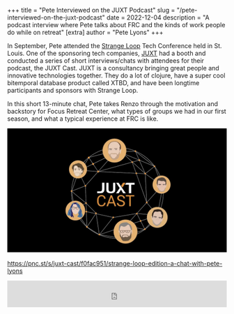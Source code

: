 +++
title = "Pete Interviewed on the JUXT Podcast"
slug = "/pete-interviewed-on-the-juxt-podcast"
date = 2022-12-04
description = "A podcast interview where Pete talks about FRC and the kinds of work people do while on retreat"
[extra]
author = "Pete Lyons"
+++

In September, Pete attended the [Strange Loop](https://thestrangeloop.com/) Tech Conference held in St. Louis. One of the sponsoring tech companies, [JUXT](https://www.juxt.pro/) had a booth and conducted a series of short interviews/chats with attendees for their podcast, the JUXT Cast. JUXT is a consultancy bringing great people and innovative technologies together. They do a lot of clojure, have a super cool bitemporal database product called XTBD, and have been longtime participants and sponsors with Strange Loop.

In this short 13-minute chat, Pete takes Renzo through the motivation and backstory for Focus Retreat Center, what types of groups we had in our first season, and what a typical experience at FRC is like.

<a href="https://pnc.st/s/juxt-cast/f0fac951/strange-loop-edition-a-chat-with-pete-lyons"><img alt="JUXT Cast Strange Loop Edition Logo" src="juxtcast.jpg"></a>

<a href="https://pnc.st/s/juxt-cast/f0fac951/strange-loop-edition-a-chat-with-pete-lyons">https://pnc.st/s/juxt-cast/f0fac951/strange-loop-edition-a-chat-with-pete-lyons</a>

<iframe frameborder="0" height="61" src="https://pinecast.com/player/f0fac951-9e6d-46aa-b752-206fc5434c66?theme=cardstock&amp;dark=false&amp;shortlink=true" title="Episode player" width="100%" style="border: 0px;"></iframe>
